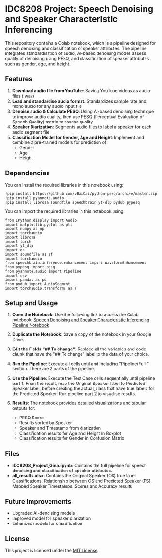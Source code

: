# IDC8208 Project: Speech Denoising and Speaker Characteristic Inferencing 
This repository contains a Colab notebook, which is a pipeline designed for speech denoising and classification of speaker attributes. The pipeline integrates standardisation of audio, AI-based denoising model, assess quality of denoising using PESQ, and classification of speaker attributes such as gender, age, and height. 

## Features
1. **Download audio file from YouTube**: Saving YouTube videos as audio files (.wav)
2. **Load and standardise audio format**: Standardizes sample rate and mono audio for any audio input file
3. **Denoise audio & Calculate PESQ**: Using AI-based denoising technique to improve audio quality, then use PESQ (Perceptual Evaluation of Speech Quality) metric to assess quality
4. **Speaker Diarization**: Segments audio files to label a speaker for each audio segment file
5. **Classification Model for Gender, Age and Height**: Implement and combine 2 pre-trained models for prediction of:
    - Gender
    - Age
    - Height
   
## Dependencies
You can install the required libraries in this notebook using:
```
!pip install https://github.com/vBaiCai/python-pesq/archive/master.zip
!pip install pyannote.audio
!pip install librosa soundfile speechbrain yt-dlp pydub pypesq
```

You can import the required libraries in this notebook using:
```
from IPython.display import Audio
import matplotlib.pyplot as plt
import numpy as np
import torchaudio
import librosa
import torch
import yt_dlp
import os
import soundfile as sf
import torchaudio
from speechbrain.inference.enhancement import WaveformEnhancement
from pypesq import pesq
from pyannote.audio import Pipeline
import csv
import pandas as pd
from pydub import AudioSegment
import torchaudio.transforms as T
```
## Setup and Usage
1. **Open the Notebook**: Use the following link to access the Colab notebook:
   [Speech Denoising and Speaker Characteristic Inferencing Pipeline Notebook](https://colab.research.google.com/github/Gina-C/IDC8208/blob/main/IDC8208_Project_Gina.ipynb)
   
2. **Duplicate the Notebook**: Save a copy of the notebook in your Google Drive. 

3. **Edit the Fields "## To change"**: Replace all the variables and code chunk that have the "## To change" label to the data of your choice. 

4. **Run the Pipeline**: Execute all cells until and including "Pipeline(Full)" section. There are 2 parts of the pipeline.
   
5. **Use the Pipeline**: Execute the Test Case cells sequentially until pipeline part 1. From the result, map the Original Speaker label to Predicted Speaker label, before creating the actual_class that have true labels for the Predicted Speaker. Run pipeline part 2 to visualise results.

6. **Results**: The notebook provides detailed visualizations and tabular outputs for:
   - PESQ Score
   - Results sorted by Speaker
   - Speaker and Timestamp from diarization
   - Classification results for Age and Height in Boxplot
   - Classification results for Gender in Confusion Matrix
  
## Files
- **IDC8208_Project_Gina.ipynb**: Contains the full pipeline for speech denoising and classification of speaker attributes.
- **all_results.xlsx**: Contains the Original Speaker (OS) true label Classifications, Relationship between OS and Predicted Speaker (PS), Mapped Speaker Timestamps, Scores and Accuracy results

## Future Improvements
- Upgraded AI-denoising models
- Improved model for speaker diarization
- Enhanced models for classification

## License

This project is licensed under the [MIT License](LICENSE).
